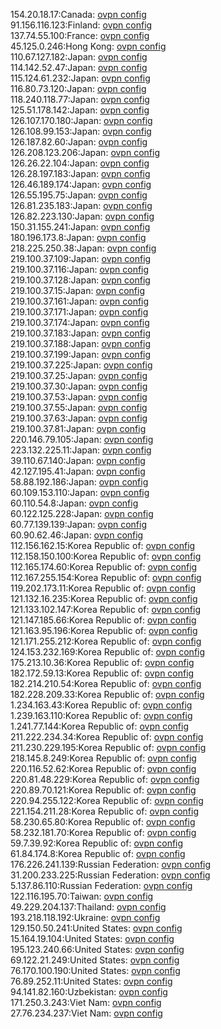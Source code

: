 154.20.18.17:Canada: [ovpn config](vpn/154_20_18_17.ovpn)  
91.156.116.123:Finland: [ovpn config](vpn/91_156_116_123.ovpn)  
137.74.55.100:France: [ovpn config](vpn/137_74_55_100.ovpn)  
45.125.0.246:Hong Kong: [ovpn config](vpn/45_125_0_246.ovpn)  
110.67.127.182:Japan: [ovpn config](vpn/110_67_127_182.ovpn)  
114.142.52.47:Japan: [ovpn config](vpn/114_142_52_47.ovpn)  
115.124.61.232:Japan: [ovpn config](vpn/115_124_61_232.ovpn)  
116.80.73.120:Japan: [ovpn config](vpn/116_80_73_120.ovpn)  
118.240.118.77:Japan: [ovpn config](vpn/118_240_118_77.ovpn)  
125.51.178.142:Japan: [ovpn config](vpn/125_51_178_142.ovpn)  
126.107.170.180:Japan: [ovpn config](vpn/126_107_170_180.ovpn)  
126.108.99.153:Japan: [ovpn config](vpn/126_108_99_153.ovpn)  
126.187.82.60:Japan: [ovpn config](vpn/126_187_82_60.ovpn)  
126.208.123.206:Japan: [ovpn config](vpn/126_208_123_206.ovpn)  
126.26.22.104:Japan: [ovpn config](vpn/126_26_22_104.ovpn)  
126.28.197.183:Japan: [ovpn config](vpn/126_28_197_183.ovpn)  
126.46.189.174:Japan: [ovpn config](vpn/126_46_189_174.ovpn)  
126.55.195.75:Japan: [ovpn config](vpn/126_55_195_75.ovpn)  
126.81.235.183:Japan: [ovpn config](vpn/126_81_235_183.ovpn)  
126.82.223.130:Japan: [ovpn config](vpn/126_82_223_130.ovpn)  
150.31.155.241:Japan: [ovpn config](vpn/150_31_155_241.ovpn)  
180.196.173.8:Japan: [ovpn config](vpn/180_196_173_8.ovpn)  
218.225.250.38:Japan: [ovpn config](vpn/218_225_250_38.ovpn)  
219.100.37.109:Japan: [ovpn config](vpn/219_100_37_109.ovpn)  
219.100.37.116:Japan: [ovpn config](vpn/219_100_37_116.ovpn)  
219.100.37.128:Japan: [ovpn config](vpn/219_100_37_128.ovpn)  
219.100.37.15:Japan: [ovpn config](vpn/219_100_37_15.ovpn)  
219.100.37.161:Japan: [ovpn config](vpn/219_100_37_161.ovpn)  
219.100.37.171:Japan: [ovpn config](vpn/219_100_37_171.ovpn)  
219.100.37.174:Japan: [ovpn config](vpn/219_100_37_174.ovpn)  
219.100.37.183:Japan: [ovpn config](vpn/219_100_37_183.ovpn)  
219.100.37.188:Japan: [ovpn config](vpn/219_100_37_188.ovpn)  
219.100.37.199:Japan: [ovpn config](vpn/219_100_37_199.ovpn)  
219.100.37.225:Japan: [ovpn config](vpn/219_100_37_225.ovpn)  
219.100.37.25:Japan: [ovpn config](vpn/219_100_37_25.ovpn)  
219.100.37.30:Japan: [ovpn config](vpn/219_100_37_30.ovpn)  
219.100.37.53:Japan: [ovpn config](vpn/219_100_37_53.ovpn)  
219.100.37.55:Japan: [ovpn config](vpn/219_100_37_55.ovpn)  
219.100.37.63:Japan: [ovpn config](vpn/219_100_37_63.ovpn)  
219.100.37.81:Japan: [ovpn config](vpn/219_100_37_81.ovpn)  
220.146.79.105:Japan: [ovpn config](vpn/220_146_79_105.ovpn)  
223.132.225.11:Japan: [ovpn config](vpn/223_132_225_11.ovpn)  
39.110.67.140:Japan: [ovpn config](vpn/39_110_67_140.ovpn)  
42.127.195.41:Japan: [ovpn config](vpn/42_127_195_41.ovpn)  
58.88.192.186:Japan: [ovpn config](vpn/58_88_192_186.ovpn)  
60.109.153.110:Japan: [ovpn config](vpn/60_109_153_110.ovpn)  
60.110.54.8:Japan: [ovpn config](vpn/60_110_54_8.ovpn)  
60.122.125.228:Japan: [ovpn config](vpn/60_122_125_228.ovpn)  
60.77.139.139:Japan: [ovpn config](vpn/60_77_139_139.ovpn)  
60.90.62.46:Japan: [ovpn config](vpn/60_90_62_46.ovpn)  
112.156.162.15:Korea Republic of: [ovpn config](vpn/112_156_162_15.ovpn)  
112.158.150.100:Korea Republic of: [ovpn config](vpn/112_158_150_100.ovpn)  
112.165.174.60:Korea Republic of: [ovpn config](vpn/112_165_174_60.ovpn)  
112.167.255.154:Korea Republic of: [ovpn config](vpn/112_167_255_154.ovpn)  
119.202.173.11:Korea Republic of: [ovpn config](vpn/119_202_173_11.ovpn)  
121.132.16.235:Korea Republic of: [ovpn config](vpn/121_132_16_235.ovpn)  
121.133.102.147:Korea Republic of: [ovpn config](vpn/121_133_102_147.ovpn)  
121.147.185.66:Korea Republic of: [ovpn config](vpn/121_147_185_66.ovpn)  
121.163.95.196:Korea Republic of: [ovpn config](vpn/121_163_95_196.ovpn)  
121.171.255.212:Korea Republic of: [ovpn config](vpn/121_171_255_212.ovpn)  
124.153.232.169:Korea Republic of: [ovpn config](vpn/124_153_232_169.ovpn)  
175.213.10.36:Korea Republic of: [ovpn config](vpn/175_213_10_36.ovpn)  
182.172.59.13:Korea Republic of: [ovpn config](vpn/182_172_59_13.ovpn)  
182.214.210.54:Korea Republic of: [ovpn config](vpn/182_214_210_54.ovpn)  
182.228.209.33:Korea Republic of: [ovpn config](vpn/182_228_209_33.ovpn)  
1.234.163.43:Korea Republic of: [ovpn config](vpn/1_234_163_43.ovpn)  
1.239.163.110:Korea Republic of: [ovpn config](vpn/1_239_163_110.ovpn)  
1.241.77.144:Korea Republic of: [ovpn config](vpn/1_241_77_144.ovpn)  
211.222.234.34:Korea Republic of: [ovpn config](vpn/211_222_234_34.ovpn)  
211.230.229.195:Korea Republic of: [ovpn config](vpn/211_230_229_195.ovpn)  
218.145.8.249:Korea Republic of: [ovpn config](vpn/218_145_8_249.ovpn)  
220.116.52.62:Korea Republic of: [ovpn config](vpn/220_116_52_62.ovpn)  
220.81.48.229:Korea Republic of: [ovpn config](vpn/220_81_48_229.ovpn)  
220.89.70.121:Korea Republic of: [ovpn config](vpn/220_89_70_121.ovpn)  
220.94.255.122:Korea Republic of: [ovpn config](vpn/220_94_255_122.ovpn)  
221.154.211.28:Korea Republic of: [ovpn config](vpn/221_154_211_28.ovpn)  
58.230.65.80:Korea Republic of: [ovpn config](vpn/58_230_65_80.ovpn)  
58.232.181.70:Korea Republic of: [ovpn config](vpn/58_232_181_70.ovpn)  
59.7.39.92:Korea Republic of: [ovpn config](vpn/59_7_39_92.ovpn)  
61.84.174.8:Korea Republic of: [ovpn config](vpn/61_84_174_8.ovpn)  
176.226.241.139:Russian Federation: [ovpn config](vpn/176_226_241_139.ovpn)  
31.200.233.225:Russian Federation: [ovpn config](vpn/31_200_233_225.ovpn)  
5.137.86.110:Russian Federation: [ovpn config](vpn/5_137_86_110.ovpn)  
122.116.195.70:Taiwan: [ovpn config](vpn/122_116_195_70.ovpn)  
49.229.204.137:Thailand: [ovpn config](vpn/49_229_204_137.ovpn)  
193.218.118.192:Ukraine: [ovpn config](vpn/193_218_118_192.ovpn)  
129.150.50.241:United States: [ovpn config](vpn/129_150_50_241.ovpn)  
15.164.19.104:United States: [ovpn config](vpn/15_164_19_104.ovpn)  
195.123.240.66:United States: [ovpn config](vpn/195_123_240_66.ovpn)  
69.122.21.249:United States: [ovpn config](vpn/69_122_21_249.ovpn)  
76.170.100.190:United States: [ovpn config](vpn/76_170_100_190.ovpn)  
76.89.252.11:United States: [ovpn config](vpn/76_89_252_11.ovpn)  
94.141.82.160:Uzbekistan: [ovpn config](vpn/94_141_82_160.ovpn)  
171.250.3.243:Viet Nam: [ovpn config](vpn/171_250_3_243.ovpn)  
27.76.234.237:Viet Nam: [ovpn config](vpn/27_76_234_237.ovpn)  

